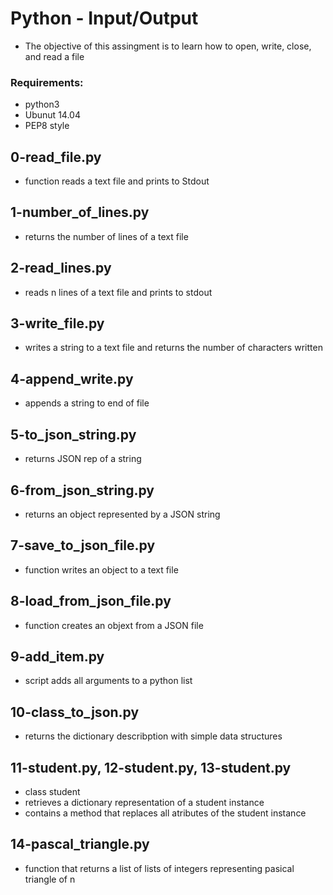 # Python - Input/Output
* The objective of this assingment is to learn how to open, write, close, and read a file

### Requirements:
* python3
* Ubunut 14.04
* PEP8 style

## 0-read_file.py
* function reads a text file and prints to Stdout

## 1-number_of_lines.py
* returns the number of lines of a text file

## 2-read_lines.py
* reads n lines of a text file and prints to stdout

## 3-write_file.py
* writes a string to a text file and returns the number of characters written

## 4-append_write.py
* appends a string to end of file

## 5-to_json_string.py
* returns JSON rep of a string

## 6-from_json_string.py
* returns an object represented by a JSON string

## 7-save_to_json_file.py
* function writes an object to a text file

## 8-load_from_json_file.py
* function creates an objext from a JSON file

## 9-add_item.py
* script adds all arguments to a python list

## 10-class_to_json.py
* returns the dictionary describption with simple data structures

## 11-student.py, 12-student.py, 13-student.py
* class student 
* retrieves a dictionary representation of a student instance
* contains a method that replaces all atributes of the student instance

## 14-pascal_triangle.py
* function that returns a list of lists of integers representing pasical triangle of n